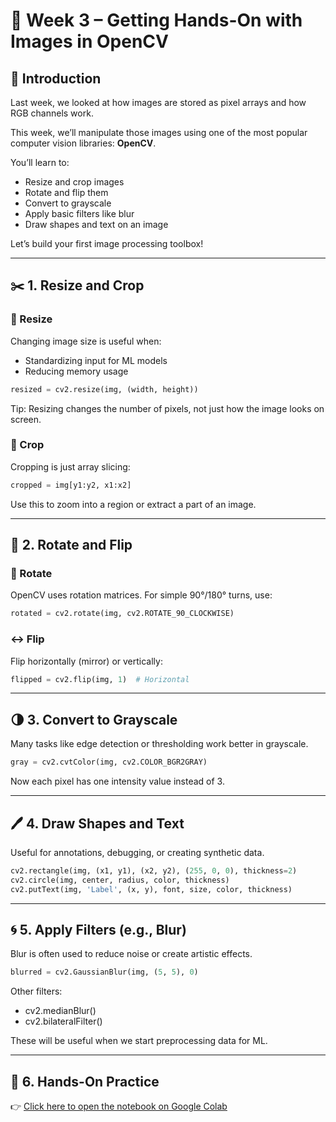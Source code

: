 # 🧰 Week 3 – Getting Hands-On with Images in OpenCV

## 👋 Introduction

Last week, we looked at how images are stored as pixel arrays and how RGB channels work.

This week, we’ll manipulate those images using one of the most popular computer vision libraries: **OpenCV**.

You’ll learn to:
- Resize and crop images
- Rotate and flip them
- Convert to grayscale
- Apply basic filters like blur
- Draw shapes and text on an image

Let’s build your first image processing toolbox!

---

## ✂️ 1. Resize and Crop

### 🔹 Resize

Changing image size is useful when:
- Standardizing input for ML models
- Reducing memory usage

```python
resized = cv2.resize(img, (width, height))
```

Tip: Resizing changes the number of pixels, not just how the image looks on screen.

### 🔸 Crop
Cropping is just array slicing:

```python
cropped = img[y1:y2, x1:x2]
````

Use this to zoom into a region or extract a part of an image.

---
## 🔄 2. Rotate and Flip
### 🔁 Rotate
OpenCV uses rotation matrices. For simple 90°/180° turns, use:

```python
rotated = cv2.rotate(img, cv2.ROTATE_90_CLOCKWISE)
```

### ↔️ Flip
Flip horizontally (mirror) or vertically:

```python
flipped = cv2.flip(img, 1)  # Horizontal
```

---
## 🌗 3. Convert to Grayscale
Many tasks like edge detection or thresholding work better in grayscale.

```python
gray = cv2.cvtColor(img, cv2.COLOR_BGR2GRAY)
```

Now each pixel has one intensity value instead of 3.

---
## 🖊️ 4. Draw Shapes and Text
Useful for annotations, debugging, or creating synthetic data.

```python
cv2.rectangle(img, (x1, y1), (x2, y2), (255, 0, 0), thickness=2)
cv2.circle(img, center, radius, color, thickness)
cv2.putText(img, 'Label', (x, y), font, size, color, thickness)
```

---
## 🌀 5. Apply Filters (e.g., Blur)
Blur is often used to reduce noise or create artistic effects.

```python
blurred = cv2.GaussianBlur(img, (5, 5), 0)
```

Other filters:
-  cv2.medianBlur()
-  cv2.bilateralFilter()

These will be useful when we start preprocessing data for ML.

---
## 🚀 6. Hands-On Practice
👉 [Click here to open the notebook on Google Colab](https://github.com/rahmatheroza/vision-journal/blob/main/notebooks/03-image-processing-with-opencv.ipynb)
